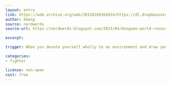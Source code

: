 ```yaml
---
layout: entry
link: https://web.archive.org/web/20150109164924/https://dl.dropboxusercontent.com/u/9114003/Dungeon%20World%20Stuff.zip
author: Emong
source: nerdwerds
source-url: https://nerdwerds.blogspot.com/2013/04/dungeon-world-resources.html

excerpt:

trigger: When you devote yourself wholly to an environment and draw your power from it...

categories:
- fighter

license: non-open
cost: free
---
```

